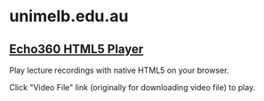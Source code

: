 # unimelb.edu.au

## [Echo360 HTML5 Player](echo-html5-player.user.js?raw=true)
Play lecture recordings with native HTML5 on your browser.

Click "Video File" link (originally for downloading video file) to play.
